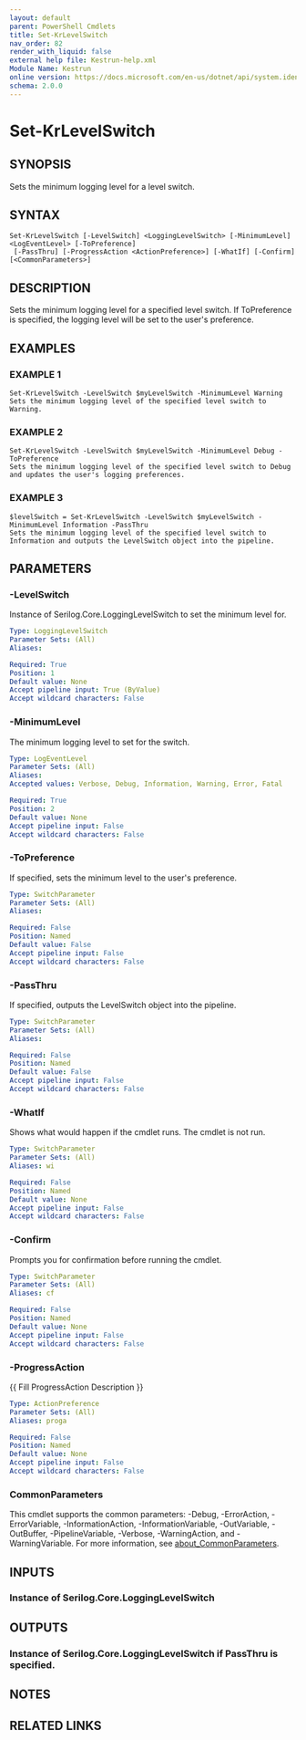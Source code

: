 ```yaml
---
layout: default
parent: PowerShell Cmdlets
title: Set-KrLevelSwitch
nav_order: 82
render_with_liquid: false
external help file: Kestrun-help.xml
Module Name: Kestrun
online version: https://docs.microsoft.com/en-us/dotnet/api/system.identitymodel.tokens.jwt.jwtsecuritytoken?view=azure-dotnet
schema: 2.0.0
---
```


# Set-KrLevelSwitch

## SYNOPSIS
Sets the minimum logging level for a level switch.

## SYNTAX

```
Set-KrLevelSwitch [-LevelSwitch] <LoggingLevelSwitch> [-MinimumLevel] <LogEventLevel> [-ToPreference]
 [-PassThru] [-ProgressAction <ActionPreference>] [-WhatIf] [-Confirm] [<CommonParameters>]
```

## DESCRIPTION
Sets the minimum logging level for a specified level switch.
If ToPreference is specified,
the logging level will be set to the user's preference.

## EXAMPLES

### EXAMPLE 1
```
Set-KrLevelSwitch -LevelSwitch $myLevelSwitch -MinimumLevel Warning
Sets the minimum logging level of the specified level switch to Warning.
```

### EXAMPLE 2
```
Set-KrLevelSwitch -LevelSwitch $myLevelSwitch -MinimumLevel Debug -ToPreference
Sets the minimum logging level of the specified level switch to Debug and updates the user's logging preferences.
```

### EXAMPLE 3
```
$levelSwitch = Set-KrLevelSwitch -LevelSwitch $myLevelSwitch -MinimumLevel Information -PassThru
Sets the minimum logging level of the specified level switch to Information and outputs the LevelSwitch object into the pipeline.
```

## PARAMETERS

### -LevelSwitch
Instance of Serilog.Core.LoggingLevelSwitch to set the minimum level for.

```yaml
Type: LoggingLevelSwitch
Parameter Sets: (All)
Aliases:

Required: True
Position: 1
Default value: None
Accept pipeline input: True (ByValue)
Accept wildcard characters: False
```

### -MinimumLevel
The minimum logging level to set for the switch.

```yaml
Type: LogEventLevel
Parameter Sets: (All)
Aliases:
Accepted values: Verbose, Debug, Information, Warning, Error, Fatal

Required: True
Position: 2
Default value: None
Accept pipeline input: False
Accept wildcard characters: False
```

### -ToPreference
If specified, sets the minimum level to the user's preference.

```yaml
Type: SwitchParameter
Parameter Sets: (All)
Aliases:

Required: False
Position: Named
Default value: False
Accept pipeline input: False
Accept wildcard characters: False
```

### -PassThru
If specified, outputs the LevelSwitch object into the pipeline.

```yaml
Type: SwitchParameter
Parameter Sets: (All)
Aliases:

Required: False
Position: Named
Default value: False
Accept pipeline input: False
Accept wildcard characters: False
```

### -WhatIf
Shows what would happen if the cmdlet runs.
The cmdlet is not run.

```yaml
Type: SwitchParameter
Parameter Sets: (All)
Aliases: wi

Required: False
Position: Named
Default value: None
Accept pipeline input: False
Accept wildcard characters: False
```

### -Confirm
Prompts you for confirmation before running the cmdlet.

```yaml
Type: SwitchParameter
Parameter Sets: (All)
Aliases: cf

Required: False
Position: Named
Default value: None
Accept pipeline input: False
Accept wildcard characters: False
```

### -ProgressAction
{{ Fill ProgressAction Description }}

```yaml
Type: ActionPreference
Parameter Sets: (All)
Aliases: proga

Required: False
Position: Named
Default value: None
Accept pipeline input: False
Accept wildcard characters: False
```

### CommonParameters
This cmdlet supports the common parameters: -Debug, -ErrorAction, -ErrorVariable, -InformationAction, -InformationVariable, -OutVariable, -OutBuffer, -PipelineVariable, -Verbose, -WarningAction, and -WarningVariable. For more information, see [about_CommonParameters](http://go.microsoft.com/fwlink/?LinkID=113216).

## INPUTS

### Instance of Serilog.Core.LoggingLevelSwitch
## OUTPUTS

### Instance of Serilog.Core.LoggingLevelSwitch if PassThru is specified.
## NOTES

## RELATED LINKS
